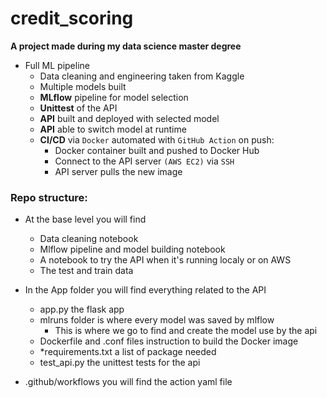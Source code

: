 # credit_scoring
**A project made during my data science master degree**

- Full ML pipeline
    - Data cleaning and engineering taken from Kaggle
    - Multiple models built
    - **MLflow** pipeline for model selection
    - **Unittest** of the API
    - **API** built and deployed with selected model
    - **API** able to switch model at runtime
    - **CI/CD** via `Docker` automated with `GitHub Action` on push:
        - Docker container built and pushed to Docker Hub
        - Connect to the API server `(AWS EC2)` via `SSH`
        - API server pulls the new image


### Repo structure:
- At the base level you will find
    - Data cleaning notebook
    - Mlflow pipeline and model building notebook
    - A notebook to try the API when it's running localy or on AWS 
    - The test and train data

- In the App folder you will find everything related to the API
    - app.py the flask app 
    - mlruns folder is where every model was saved by mlflow
        - This is where we go to find and create the model use by the api
    - Dockerfile and .conf files instruction to build the Docker image
    - *requirements.txt a list of package needed 
    - test_api.py the unittest tests for the api

- .github/workflows you will find the action yaml file
